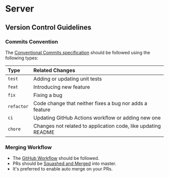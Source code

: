 # Server

## Version Control Guidelines

### Commits Convention

The [Conventional Commits specification](https://www.conventionalcommits.org/en/v1.0.0/)
should be followed using the following types:

| Type       | Related Changes                                               |
| :--------- | :------------------------------------------------------------ |
| `test`     | Adding or updating unit tests                                 |
| `feat`     | Introducing new feature                                       |
| `fix`      | Fixing a bug                                                  |
| `refactor` | Code change that neither fixes a bug nor adds a feature       |
| `ci`       | Updating GitHub Actions workflow or adding new one            |
| `chore`    | Changes not related to application code, like updating README |

### Merging Workflow

- The [GitHub Workflow](https://guides.github.com/introduction/flow/) should be followed.
- PRs should be [Squashed and Merged](https://docs.github.com/en/github/collaborating-with-issues-and-pull-requests/about-pull-request-merges#squash-and-merge-your-pull-request-commits) into master.
- It's preferred to enable auto merge on your PRs.
